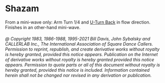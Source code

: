 
# Shazam

From a mini-wave only: Arm Turn 1/4 and 
[U-Turn Back](../b1/turn_back.md) in flow direction.
Finishes in an other-hand mini-wave.

###### @ Copyright 1983, 1986-1988, 1995-2021 Bill Davis, John Sybalsky and CALLERLAB Inc., The International Association of Square Dance Callers. Permission to reprint, republish, and create derivative works without royalty is hereby granted, provided this notice appears. Publication on the Internet of derivative works without royalty is hereby granted provided this notice appears. Permission to quote parts or all of this document without royalty is hereby granted, provided this notice is included. Information contained herein shall not be changed nor revised in any derivation or publication.
